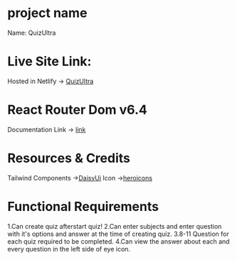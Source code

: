 # project name
Name: QuizUltra
# Live Site Link:
Hosted in Netlify -> [QuizUltra](https://quizultra-com.netlify.app/)
# React Router Dom v6.4
Documentation Link -> [link](https://reactrouter.com/en/main/start/overview)
# Resources & Credits
Tailwind Components ->[DaisyUi](https://daisyui.com/)
Icon ->[heroicons](https://heroicons.com/)
# Functional Requirements
1.Can create quiz afterstart quiz!
2.Can enter subjects and enter question with it's options and answer at the time of creating quiz.
3.8-11 Question for each quiz required to be completed.
4.Can view the answer about each and every question in the left side of eye icon.

